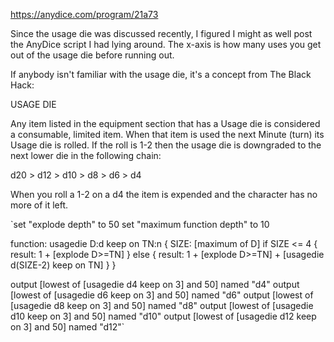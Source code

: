 https://anydice.com/program/21a73

Since the usage die was discussed recently, I figured I might as well post the AnyDice script I had lying around. The x-axis is how many uses you get out of the usage die before running out.

If anybody isn't familiar with the usage die, it's a concept from The Black Hack:

USAGE DIE

Any item listed in the equipment section that has a Usage die is considered a consumable, limited item. When that item is used the next Minute (turn) its Usage die is rolled. If the roll is 1-2 then the usage die is downgraded to the next lower die in the following chain:

d20 > d12 > d10 > d8 > d6 > d4

When you roll a 1-2 on a d4 the item is expended and the character has no more of it left.

`set "explode depth" to 50
set "maximum function depth" to 10

function: usagedie D:d keep on TN:n {
 SIZE: [maximum of D]
 if SIZE <= 4 {
  result: 1 + [explode D>=TN]
 } else {
  result: 1 + [explode D>=TN] + [usagedie d(SIZE-2) keep on TN]
 }
}

output [lowest of [usagedie d4 keep on 3] and 50] named "d4"
output [lowest of [usagedie d6 keep on 3] and 50] named "d6"
output [lowest of [usagedie d8 keep on 3] and 50] named "d8"
output [lowest of [usagedie d10 keep on 3] and 50] named "d10"
output [lowest of [usagedie d12 keep on 3] and 50] named "d12"`
